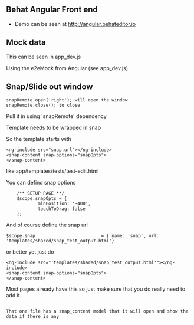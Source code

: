 ## Behat Angular Front end

  * Demo can be seen at http://angular.behateditor.io

## Mock data

This can be seen in app_dev.js

Using the e2eMock from Angular (see app_dev.js)

## Snap/Slide out window

~~~
snapRemote.open('right'); will open the window
snapRemote.close(); to close
~~~

Pull it in using 'snapRemote' dependency

Template needs to be wrapped in snap

So the template starts with

~~~
<ng-include src="snap.url"></ng-include>
<snap-content snap-options="snapOpts">
</snap-content>
~~~

like app/templates/tests/test-edit.html

You can defind snap options

~~~
	/** SETUP PAGE **/
	$scope.snapOpts = {
			minPosition: '-400',
			touchToDrag: false
	};
~~~

And of course define the snap url

~~~
$scope.snap                         = { name: 'snap', url: 'templates/shared/snap_test_output.html'}
~~~

or better yet just do

~~~
<ng-include src="'templates/shared/snap_test_output.html'"></ng-include>
<snap-content snap-options="snapOpts">
</snap-content>
~~~

Most pages already have this so just make sure that you do really need to add it.

~~~

That one file has a snap_content model that it will open and show the data if there is any
